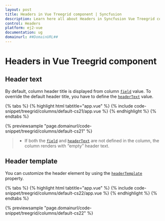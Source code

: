 ```yaml
---
layout: post
title: Headers in Vue Treegrid component | Syncfusion
description: Learn here all about Headers in Syncfusion Vue Treegrid component of Syncfusion Essential JS 2 and more.
control: Headers 
platform: ej2-vue
documentation: ug
domainurl: ##DomainURL##
---
```


# Headers in Vue Treegrid component

## Header text

By default, column header title is displayed from column [`field`](https://ej2.syncfusion.com/vue/documentation/api/treegrid/column#field) value. To override the default header title, you have to define the [`headerText`](https://ej2.syncfusion.com/vue/documentation/api/treegrid/column#headertext) value.

{% tabs %}
{% highlight html tabtitle="app.vue" %}
{% include code-snippet/treegrid/columns/default-cs21/app.vue %}
{% endhighlight %}
{% endtabs %}
        
{% previewsample "page.domainurl/code-snippet/treegrid/columns/default-cs21" %}

> * If both the [`field`](https://ej2.syncfusion.com/vue/documentation/api/treegrid/column#field) and [`headerText`](https://ej2.syncfusion.com/vue/documentation/api/treegrid/column#headertext)
are not defined in the column, the column renders with “empty” header text.

## Header template

You can customize the header element by using the [`headerTemplate`](https://ej2.syncfusion.com/vue/documentation/api/treegrid/column#headerTemplate) property.

{% tabs %}
{% highlight html tabtitle="app.vue" %}
{% include code-snippet/treegrid/columns/default-cs22/app.vue %}
{% endhighlight %}
{% endtabs %}
        
{% previewsample "page.domainurl/code-snippet/treegrid/columns/default-cs22" %}